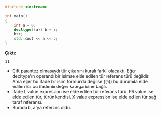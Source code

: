 ```CPP
#include <iostream>

int main()
{
	int a = 0;
	decltype((a)) b = a;
	b++;
	std::cout << a << b;
}

```
**Çıktı:**
```
11
```
- Çift parantez olmasaydı tür çıkarımı kuralı farklı olacaktı. Eğer decltype'ın operandı bir isimse elde edilen tür referans türü değildir. Ama eğer bu ifade bir isim formunda değilse ((a)) bu durumda elde edilen tür bu ifadenin değer kategorisine bağlı.
- İfade L value expression ise elde edilen tür referans türü. PR value ise elde edilen tür, türün kendisi, X value expression ise elde edilen tür sağ taraf referansı.
- Burada b, a'ya referans oldu.




